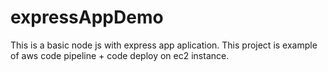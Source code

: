 # expressAppDemo
This is a basic node js with express app aplication. This project is example of aws code pipeline + code deploy  on ec2 instance.

